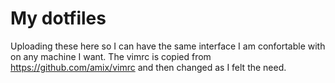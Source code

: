 # My dotfiles

Uploading these here so I can have the same interface I am confortable with on any machine I want.
The vimrc is copied from https://github.com/amix/vimrc and then changed as I felt the need.
